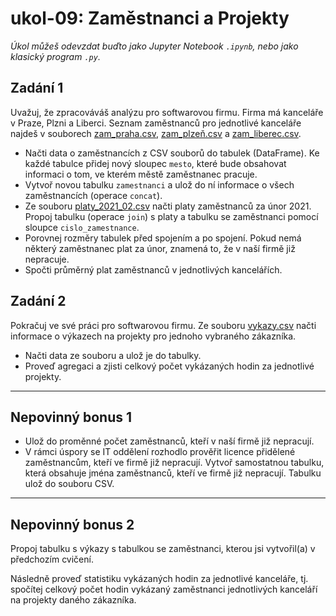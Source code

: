 
# ukol-09: Zaměstnanci a Projekty

_Úkol můžeš odevzdat buďto jako Jupyter Notebook `.ipynb`, nebo jako klasický program `.py`._

## Zadání 1

Uvažuj, že zpracováváš analýzu pro softwarovou firmu. Firma má kanceláře v Praze, Plzni a Liberci. Seznam zaměstnanců pro jednotlivé kanceláře najdeš v souborech [zam_praha.csv](https://github.com/JankaMarschalkova/python-podzim-pondeli-2023/blob/main/ukoly/zam_praha.csv), [zam_plzeň.csv](https://github.com/JankaMarschalkova/python-podzim-pondeli-2023/blob/main/ukoly/zam_plzeň.csv) a [zam_liberec.csv](https://github.com/JankaMarschalkova/python-podzim-pondeli-2023/blob/main/ukoly/zam_liberec.csv).

* Načti data o zaměstnancích z CSV souborů do tabulek (DataFrame). Ke každé tabulce přidej nový sloupec `mesto`, které bude obsahovat informaci o tom, ve kterém městě zaměstnanec pracuje.
* Vytvoř novou tabulku `zamestnanci` a ulož do ní informace o všech zaměstnancích (operace `concat`).
* Ze souboru [platy_2021_02.csv](https://github.com/JankaMarschalkova/python-podzim-pondeli-2023/blob/main/ukoly/platy_2021_02.csv) načti platy zaměstnanců za únor 2021. Propoj tabulku (operace `join`) s platy a tabulku se zaměstnanci pomocí sloupce `cislo_zamestnance`.
* Porovnej rozměry tabulek před spojením a po spojení. Pokud nemá některý zaměstnanec plat za únor, znamená to, že v naší firmě již nepracuje.
* Spočti průměrný plat zaměstnanců v jednotlivých kancelářích.

## Zadání 2
Pokračuj ve své práci pro softwarovou firmu. Ze souboru [vykazy.csv](https://github.com/JankaMarschalkova/python-podzim-pondeli-2023/blob/main/ukoly/vykazy.csv) načti informace o výkazech na projekty pro jednoho vybraného zákazníka.

* Načti data ze souboru a ulož je do tabulky.
* Proveď agregaci a zjisti celkový počet vykázaných hodin za jednotlivé projekty.

---

## Nepovinný bonus 1

* Ulož do proměnné počet zaměstnanců, kteří v naší firmě již nepracují.
* V rámci úspory se IT oddělení rozhodlo prověřit licence přidělené zaměstnancům, kteří ve firmě již nepracují. Vytvoř samostatnou tabulku, která obsahuje jména zaměstnanců, kteří ve firmě již nepracují. Tabulku ulož do souboru CSV.

---

## Nepovinný bonus 2

Propoj tabulku s výkazy s tabulkou se zaměstnanci, kterou jsi vytvořil(a) v předchozím cvičení. 

Následně proveď statistiku vykázaných hodin za jednotlivé kanceláře, tj. spočítej celkový počet hodin vykázaný zaměstnanci jednotlivých kanceláří na projekty daného zákazníka.
